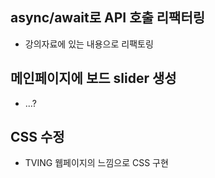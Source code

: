 ##  async/await로 API 호출 리팩터링
 - 강의자료에 있는 내용으로 리팩토링
## 메인페이지에 보드 slider 생성
 - ...? 
## CSS 수정
 - TVING 웹페이지의 느낌으로 CSS 구현